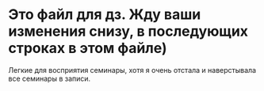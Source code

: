 # Это файл для дз. Жду ваши изменения снизу, в последующих строках в этом файле)

Легкие для восприятия семинары, хотя я очень отстала и наверстывала все семинары в записи. 
